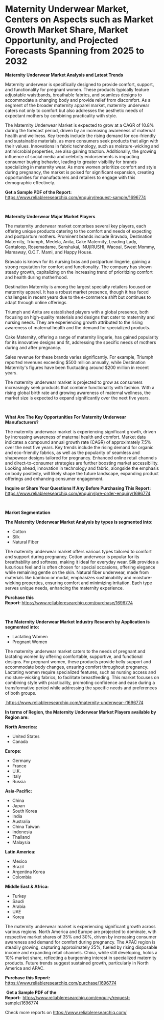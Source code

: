 <p><h1>Maternity Underwear Market, Centers on Aspects such as Market Growth Market Share, Market Opportunity, and Projected Forecasts Spanning from 2025 to 2032</h1></p><p><strong>Maternity Underwear Market Analysis and Latest Trends</strong></p>
<p><p>Maternity underwear is specifically designed to provide comfort, support, and functionality for pregnant women. These products typically feature adjustable waistbands, breathable fabrics, and seamless designs to accommodate a changing body and provide relief from discomfort. As a segment of the broader maternity apparel market, maternity underwear caters not only to comfort but also addresses the aesthetic needs of expectant mothers by combining practicality with style.</p><p>The Maternity Underwear Market is expected to grow at a CAGR of 10.8% during the forecast period, driven by an increasing awareness of maternal health and wellness. Key trends include the rising demand for eco-friendly and sustainable materials, as more consumers seek products that align with their values. Innovations in fabric technology, such as moisture-wicking and antimicrobial properties, are also gaining traction. Additionally, the growing influence of social media and celebrity endorsements is impacting consumer buying behavior, leading to greater visibility for brands specializing in maternity wear. As more women prioritize comfort and style during pregnancy, the market is poised for significant expansion, creating opportunities for manufacturers and retailers to engage with this demographic effectively.</p></p>
<p><strong>Get a Sample PDF of the Report:&nbsp;</strong> <a href="https://www.reliableresearchiq.com/enquiry/request-sample/1696774?utm_campaign=1144&utm_medium=2&utm_source=Github&utm_content=ia&utm_term=06022025&utm_id=maternity-underwear">https://www.reliableresearchiq.com/enquiry/request-sample/1696774</a></p>
<p>&nbsp;</p>
<p><strong>Maternity Underwear Major Market Players</strong></p>
<p><p>The maternity underwear market comprises several key players, each offering unique products catering to the comfort and needs of expecting and postpartum mothers. Prominent brands include Bravado, Destination Maternity, Triumph, Medela, Anita, Cake Maternity, Leading Lady, Cantaloop, Rosemadame, Senshukai, INUjIRUSHI, Wacoal, Sweet Mommy, Mamaway, O.C.T. Mami, and Happy House.</p><p>Bravado is known for its nursing bras and postpartum lingerie, gaining a strong reputation for comfort and functionality. The company has shown steady growth, capitalizing on the increasing trend of prioritizing comfort and health during motherhood.</p><p>Destination Maternity is among the largest specialty retailers focused on maternity apparel. It has a robust market presence, though it has faced challenges in recent years due to the e-commerce shift but continues to adapt through online offerings.</p><p>Triumph and Anita are established players with a global presence, both focusing on high-quality materials and designs that cater to maternity and nursing needs. They are experiencing growth attributed to the rising awareness of maternal health and the demand for specialized products.</p><p>Cake Maternity, offering a range of maternity lingerie, has gained popularity for its innovative designs and fit, addressing the specific needs of mothers during and after pregnancy.</p><p>Sales revenue for these brands varies significantly. For example, Triumph reported revenues exceeding $500 million annually, while Destination Maternity's figures have been fluctuating around $200 million in recent years. </p><p>The maternity underwear market is projected to grow as consumers increasingly seek products that combine functionality with fashion. With a rising global birth rate and growing awareness of maternal wellness, the market size is expected to expand significantly over the next five years.</p></p>
<p>&nbsp;</p>
<p><strong>What Are The Key Opportunities For Maternity Underwear Manufacturers?</strong></p>
<p><p>The maternity underwear market is experiencing significant growth, driven by increasing awareness of maternal health and comfort. Market data indicates a compound annual growth rate (CAGR) of approximately 7.5% over the next five years. Key trends include the rising demand for organic and eco-friendly fabrics, as well as the popularity of seamless and shapewear designs tailored for pregnancy. Enhanced online retail channels and direct-to-consumer strategies are further boosting market accessibility. Looking ahead, innovation in technology and fabric, alongside the emphasis on body positivity, will likely shape the future landscape, expanding product offerings and enhancing consumer engagement.</p></p>
<p><strong>Inquire or Share Your Questions If Any Before Purchasing This Report:</strong> <a href="https://www.reliableresearchiq.com/enquiry/pre-order-enquiry/1696774?utm_campaign=1144&utm_medium=2&utm_source=Github&utm_content=ia&utm_term=06022025&utm_id=maternity-underwear">https://www.reliableresearchiq.com/enquiry/pre-order-enquiry/1696774</a></p>
<p>&nbsp;</p>
<p><strong>Market Segmentation</strong></p>
<p><strong>The Maternity Underwear Market Analysis by types is segmented into:</strong></p>
<p><ul><li>Cotton</li><li>Silk</li><li>Natural Fiber</li></ul></p>
<p><p>The maternity underwear market offers various types tailored to comfort and support during pregnancy. Cotton underwear is popular for its breathability and softness, making it ideal for everyday wear. Silk provides a luxurious feel and is often chosen for special occasions, offering elegance while remaining gentle on the skin. Natural fiber underwear, made from materials like bamboo or modal, emphasizes sustainability and moisture-wicking properties, ensuring comfort and minimizing irritation. Each type serves unique needs, enhancing the maternity experience.</p></p>
<p><strong>Purchase this Report:&nbsp;</strong><a href="https://www.reliableresearchiq.com/purchase/1696774?utm_campaign=1144&utm_medium=2&utm_source=Github&utm_content=ia&utm_term=06022025&utm_id=maternity-underwear">https://www.reliableresearchiq.com/purchase/1696774</a></p>
<p>&nbsp;</p>
<p><strong>The Maternity Underwear Market Industry Research by Application is segmented into:</strong></p>
<p><ul><li>Lactating Women</li><li>Pregnant Women</li></ul></p>
<p><p>The maternity underwear market caters to the needs of pregnant and lactating women by offering comfortable, supportive, and functional designs. For pregnant women, these products provide belly support and accommodate body changes, ensuring comfort throughout pregnancy. Lactating women require specialized features, such as nursing access and moisture-wicking fabrics, to facilitate breastfeeding. This market focuses on combining style with practicality, promoting confidence and ease during a transformative period while addressing the specific needs and preferences of both groups.</p></p>
<p><a href="https://www.reliableresearchiq.com/maternity-underwear-r1696774?utm_campaign=1144&utm_medium=2&utm_source=Github&utm_content=ia&utm_term=06022025&utm_id=maternity-underwear">&nbsp;https://www.reliableresearchiq.com/maternity-underwear-r1696774</a></p>
<p><strong>In terms of Region, the Maternity Underwear Market Players available by Region are:</strong></p>
<p>
    <p> <strong> North America: </strong>
        <ul>
            <li>United States</li>
            <li>Canada</li>
        </ul>
        </p> 
    <p> <strong> Europe: </strong>
        <ul>
            <li>Germany</li>
            <li>France</li>
            <li>U.K.</li>
            <li>Italy</li>
            <li>Russia</li>
        </ul>
        </p> 
    <p> <strong> Asia-Pacific: </strong>
        <ul>
            <li>China</li>
            <li>Japan</li>
            <li>South Korea</li>
            <li>India</li>
            <li>Australia</li>
            <li>China Taiwan</li>
            <li>Indonesia</li>
            <li>Thailand</li>
            <li>Malaysia</li>
        </ul>
        </p> 
    <p> <strong> Latin America: </strong>
        <ul>
            <li>Mexico</li>
            <li>Brazil</li>
            <li>Argentina Korea</li>
            <li>Colombia</li>
        </ul>
        </p> 
    <p> <strong> Middle East & Africa: </strong>
        <ul>
            <li>Turkey</li>
            <li>Saudi</li>
            <li>Arabia</li>
            <li>UAE</li>
            <li>Korea</li>
        </ul>
    </p>
    </p>
<p><p>The maternity underwear market is experiencing significant growth across various regions. North America and Europe are projected to dominate, with respective market shares of 35% and 30%, driven by increasing consumer awareness and demand for comfort during pregnancy. The APAC region is steadily growing, capturing approximately 25%, fueled by rising disposable income and expanding retail channels. China, while still developing, holds a 10% market share, reflecting a burgeoning interest in specialized maternity products. Future trends suggest sustained growth, particularly in North America and APAC.</p></p>
<p><strong>Purchase this Report: </strong><a href="https://www.reliableresearchiq.com/purchase/1696774?utm_campaign=1144&utm_medium=2&utm_source=Github&utm_content=ia&utm_term=06022025&utm_id=maternity-underwear">https://www.reliableresearchiq.com/purchase/1696774</a></p>
<p>&nbsp;<strong>Get a Sample PDF of the Report:&nbsp;&nbsp;</strong><a href="https://www.reliableresearchiq.com/enquiry/request-sample/1696774?utm_campaign=1144&utm_medium=2&utm_source=Github&utm_content=ia&utm_term=06022025&utm_id=maternity-underwear">https://www.reliableresearchiq.com/enquiry/request-sample/1696774</a></p>
<p><strong></strong></p>
<p>Check more reports on <a href="https://www.reliableresearchiq.com/?utm_campaign=1144&utm_medium=2&utm_source=Github&utm_content=ia&utm_term=06022025&utm_id=maternity-underwear">https://www.reliableresearchiq.com/</a></p>